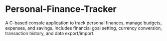 # Personal-Finance-Tracker
A C-based console application to track personal finances, manage budgets, expenses, and savings. Includes financial goal setting, currency conversion, transaction history, and data export/import.
